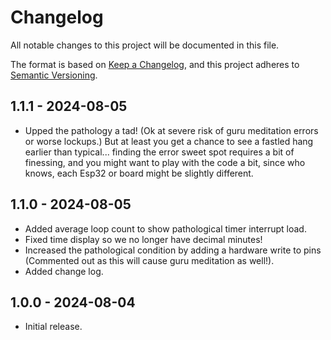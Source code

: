 
[//]: # (https://keepachangelog.com/en/1.1.0/)

# Changelog

All notable changes to this project will be documented in this file.

The format is based on [Keep a Changelog](https://keepachangelog.com/en/1.1.0/),
and this project adheres to [Semantic Versioning](https://semver.org/spec/v2.0.0.html).

## 1.1.1 - 2024-08-05

- Upped the pathology a tad! (Ok at severe risk of guru meditation errors or worse lockups.)  But at least you get a chance to see a fastled hang earlier than typical...  finding the error sweet spot requires a bit of finessing, and you might want to play with the code a bit, since who knows, each Esp32 or board might be slightly different.

## 1.1.0 - 2024-08-05

- Added average loop count to show pathological timer interrupt load.
- Fixed time display so we no longer have decimal minutes!
- Increased the pathological condition by adding a hardware write to pins (Commented out as this will cause guru meditation as well!).
- Added change log.

## 1.0.0 - 2024-08-04

- Initial release.
